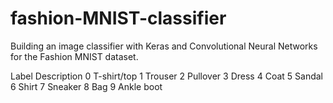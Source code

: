 # fashion-MNIST-classifier
Building an image classifier with Keras and Convolutional Neural Networks for the Fashion MNIST dataset. 

Label    Description
0        T-shirt/top
1        Trouser
2        Pullover
3        Dress
4        Coat
5        Sandal
6        Shirt
7        Sneaker
8        Bag
9        Ankle boot
